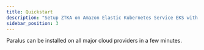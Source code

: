 ```yaml
---
title: Quickstart
description: "Setup ZTKA on Amazon Elastic Kubernetes Service EKS with this quick start guide."
sidebar_position: 3
---
```


Paralus can be installed on all major cloud providers in a few minutes.
